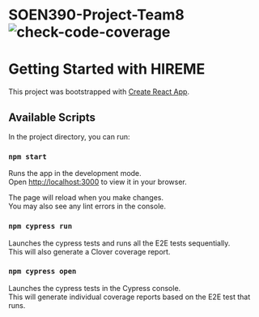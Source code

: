 # SOEN390-Project-Team8 ![check-code-coverage](https://img.shields.io/badge/code--coverage-91.97%25-brightgreen)

# Getting Started with HIREME

This project was bootstrapped with [Create React App](https://github.com/facebook/create-react-app).

## Available Scripts

In the project directory, you can run:

### `npm start`

Runs the app in the development mode.\
Open [http://localhost:3000](http://localhost:3000) to view it in your browser.

The page will reload when you make changes.\
You may also see any lint errors in the console.

### `npm cypress run`

Launches the cypress tests and runs all the E2E tests sequentially.\
This will also generate a Clover coverage report.

### `npm cypress open`

Launches the cypress tests in the Cypress console.\
This will generate individual coverage reports based on the E2E test that runs.
